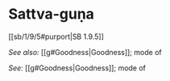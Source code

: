 # Sattva-guṇa

[[sb/1/9/5#purport|SB 1.9.5]]


*See also:* [[g#Goodness|Goodness]]; mode of

*See:* [[g#Goodness|Goodness]]; mode of
